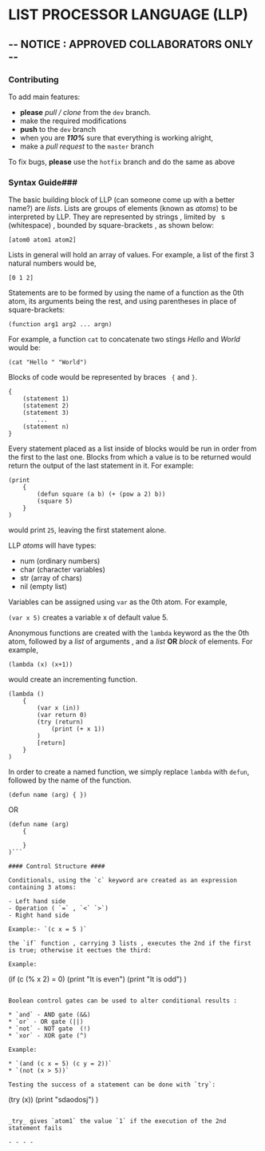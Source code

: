 # LIST PROCESSOR LANGUAGE (LLP) #
## -- NOTICE : APPROVED COLLABORATORS ONLY -- ##

### Contributing ###
To add main features:
- **please** _pull / clone_ from the `dev` branch.
- make the required modifications
- **push** to the `dev` branch
- when you are ***110%*** sure that everything is working alright,
- make a _pull request_ to the `master` branch

To fix bugs, **please** use the `hotfix` branch and do the same as above

### Syntax Guide###

The basic building block of LLP (can someone come up with a better name?) are _lists_.
Lists are groups of elements (known as _atoms_)  to be interpreted by LLP. They are represented by strings , limited by ` `s (whitespace) , bounded by square-brackets , as shown below:

 `[atom0 atom1 atom2]`

Lists in general will hold an array of values.
For example, a list of the first 3 natural numbers would be,

`[0 1 2]`

Statements are to be formed by using the name of a function as the 0th atom, its arguments being the rest, and using parentheses in place of square-brackets:

`(function arg1 arg2 ... argn)`

For example, a function `cat` to concatenate two stings _Hello_ and _World_ would be:

`(cat "Hello " "World")`

Blocks of code would be represented by braces ` {` and `}`.

```
{
    (statement 1)
    (statement 2)
    (statement 3)
        ...
    (statement n)
}
```

 Every statement placed as a list inside of blocks would be run in order from the first to the last one. Blocks from which a value is to be returned would return the output of the last statement in it. For example:

```
(print
    {
        (defun square (a b) (+ (pow a 2) b))
        (square 5)
    }
)
```
would print `25`, leaving the first statement alone.

LLP _atoms_ will have types:

- num (ordinary numbers)
- char (character variables)
- str (array of chars)
- nil (empty list)

Variables can be assigned using `var` as the 0th atom. For example,

`(var x 5)` creates a variable x of default value 5.

Anonymous functions are created with the `lambda` keyword as the the 0th atom, followed by a _list_ of arguments , and a _list_ **OR** _block_ of elements. For example,

`(lambda (x) (x+1))`

would create an incrementing function.

```
(lambda ()
    {
        (var x (in))
        (var return 0)
        (try (return)
            (print (+ x 1))
        )
        [return]
    }
)
```

In order to create a named function, we simply replace `lambda` with `defun`, followed by the name of the function.

`(defun name (arg) { })`

OR
```
(defun name (arg)
    {

    }
)```

#### Control Structure ####

Conditionals, using the `c` keyword are created as an expression containing 3 atoms:

- Left hand side
- Operation ( `=` , `<` `>`)
- Right hand side

Example:- `(c x = 5 )`

the `if` function , carrying 3 lists , executes the 2nd if the first is true; otherwise it eectues the third:

Example:
```
(if (c (% x 2) = 0)
    (print "It is even")
    (print "It is odd")
)
```

Boolean control gates can be used to alter conditional results :

* `and` - AND gate (&&)
* `or` - OR gate (||)
* `not` - NOT gate  (!)
* `xor` - XOR gate (^)

Example:

* `(and (c x = 5) (c y = 2))`
* `(not (x > 5))`

Testing the success of a statement can be done with `try`:

```
(try (x))
    (print "sdaodosj")
)
```

_try_ gives `atom1` the value `1` if the execution of the 2nd statement fails

- - - -
